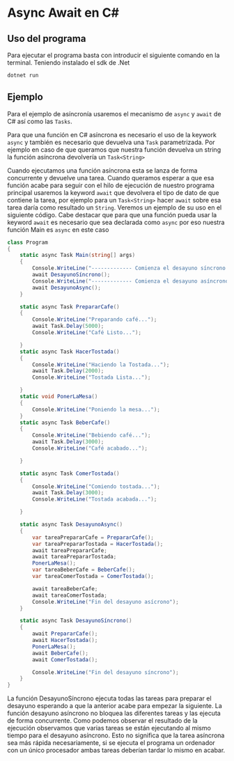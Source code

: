 # Async Await en C\#

## Uso del programa

Para ejecutar el programa basta con introducir el siguiente comando en la terminal. Teniendo instalado el sdk de .Net

```bash
dotnet run
```

## Ejemplo

Para el ejemplo de asíncronía usaremos el mecanismo de `async` y `await` de C# así como las `Tasks`.

Para que una función en C# asíncrona es necesario el uso de la keywork `async` y también es necesario que devuelva una `Task` parametrizada. Por ejemplo en caso de que queramos que nuestra función devuelva un string la función asíncrona devolvería un `Task<String>`

Cuando ejecutamos una función asíncrona esta se lanza de forma concurrente y devuelve una tarea. Cuando queramos esperar a que esa función acabe para seguir con el hilo de ejecución de nuestro programa principal usaremos la keyword `await` que devolvera el tipo de dato de que contiene la tarea, por ejemplo para un `Task<String>` hacer `await` sobre esa tarea daría como resultado un `String`. Veremos un ejemplo de su uso en el siguiente código. Cabe destacar que para que una función pueda usar la keyword `await` es necesario que sea declarada como `async` por eso nuestra función Main es `async` en este caso

```C#
class Program
{
    static async Task Main(string[] args)
    {
        Console.WriteLine("------------- Comienza el desayuno síncrono ----------------");
        await DesayunoSíncrono();
        Console.WriteLine("------------- Comienza el desayuno asíncrono ----------------");
        await DesayunoAsync();
    }

    static async Task PrepararCafe()
    {
        Console.WriteLine("Preparando café...");
        await Task.Delay(5000);
        Console.WriteLine("Café Listo...");

    }
    static async Task HacerTostada()
    {
        Console.WriteLine("Haciendo la Tostada...");
        await Task.Delay(2000);
        Console.WriteLine("Tostada Lista...");

    }
    static void PonerLaMesa()
    {
        Console.WriteLine("Poniendo la mesa...");
    }
    static async Task BeberCafe()
    {
        Console.WriteLine("Bebiendo café...");
        await Task.Delay(3000);
        Console.WriteLine("Café acabado...");

    }

    static async Task ComerTostada()
    {
        Console.WriteLine("Comiendo tostada...");
        await Task.Delay(3000);
        Console.WriteLine("Tostada acabada...");

    }

    static async Task DesayunoAsync()
    {
        var tareaPrepararCafe = PrepararCafe();
        var tareaPrepararTostada = HacerTostada();
        await tareaPrepararCafe;
        await tareaPrepararTostada;
        PonerLaMesa();
        var tareaBeberCafe = BeberCafe();
        var tareaComerTostada = ComerTostada();

        await tareaBeberCafe;
        await tareaComerTostada;
        Console.WriteLine("Fin del desayuno asícrono");
    }

    static async Task DesayunoSíncrono()
    {
        await PrepararCafe();
        await HacerTostada();
        PonerLaMesa();
        await BeberCafe();
        await ComerTostada();

        Console.WriteLine("Fin del desayuno síncrono");
    }
}
```

La función DesayunoSíncrono ejecuta todas las tareas para preparar el desayuno esperando a que la anterior acabe para empezar la siguiente. La función desayuno asíncrono no bloquea las diferentes tareas y las ejecuta de forma concurrente. Como podemos observar el resultado de la ejecución observamos que varias tareas se están ejecutando al mismo tiempo para el desayuno asíncrono. Esto no significa que la tarea asíncrona sea más rápida necesariamente, si se ejecuta el programa un ordenador con un único procesador ambas tareas deberían tardar lo mismo en acabar.
